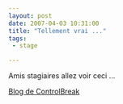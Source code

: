 ```yaml
---
layout: post
date: 2007-04-03 10:31:00
title: "Tellement vrai ..."
tags:
 - stage

---
```


Amis stagiaires allez voir ceci ...

[Blog de ControlBreak](http://controlbreak.free.fr/index.php/post/2007/02/16/Nouvelle-recrue)
